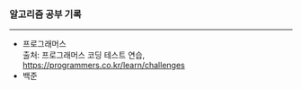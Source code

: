 ### 알고리즘 공부 기록
---
+ 프로그래머스      
  출처: 프로그래머스 코딩 테스트 연습, https://programmers.co.kr/learn/challenges
+ 백준
